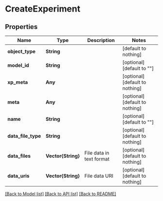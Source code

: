# CreateExperiment


## Properties
Name | Type | Description | Notes
------------ | ------------- | ------------- | -------------
**object_type** | **String** |  | [default to nothing]
**model_id** | **String** |  | [optional] [default to ""]
**xp_meta** | **Any** |  | [optional] [default to nothing]
**meta** | **Any** |  | [optional] [default to nothing]
**name** | **String** |  | [optional] [default to ""]
**data_file_type** | **String** |  | [optional] [default to nothing]
**data_files** | **Vector{String}** | File data in text format | [optional] [default to nothing]
**data_uris** | **Vector{String}** | File data URI | [optional] [default to nothing]


[[Back to Model list]](../README.md#models) [[Back to API list]](../README.md#api-endpoints) [[Back to README]](../README.md)


